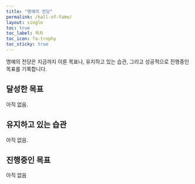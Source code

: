 ```yaml
---
title: "명예의 전당"
permalink: /hall-of-fame/
layout: single
toc: true
toc_label: 목차
toc_icon: fa-trophy
toc_sticky: true
---
```


명예의 전당은 지금까지 이룬 목표나, 유지하고 있는 습관, 그리고 성공적으로 진행중인 목표를 기록합니다.

## 달성한 목표

아직 없음.

## 유지하고 있는 습관

아직 없음.

## 진행중인 목표

아직 없음